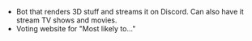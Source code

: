 - Bot that renders 3D stuff and streams it on Discord. Can also have it stream TV shows and movies.
- Voting website for "Most likely to..."